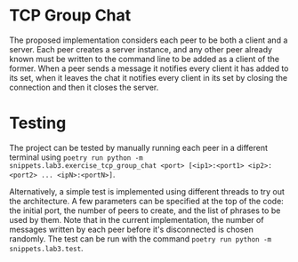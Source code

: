 # TCP Group Chat
The proposed implementation considers each peer to be both a client and a server. Each peer creates a server instance, and any other peer already known must be written to the command line to be added as a client of the former.
When a peer sends a message it notifies every client it has added to its set, when it leaves the chat it notifies every client in its set by closing the connection and then it closes the server.

# Testing
The project can be tested by manually running each peer in a different terminal using `poetry run python -m snippets.lab3.exercise_tcp_group_chat <port> [<ip1>:<port1> <ip2>:<port2> ... <ipN>:<portN>]`.

Alternatively, a simple test is implemented using different threads to try out the architecture. A few parameters can be specified at the top of the code: the initial port, the number of peers to create, and the list of phrases to be used by them. Note that in the current implementation, the number of messages written by each peer before it's disconnected is chosen randomly. The test can be run with the command `poetry run python -m snippets.lab3.test`.

